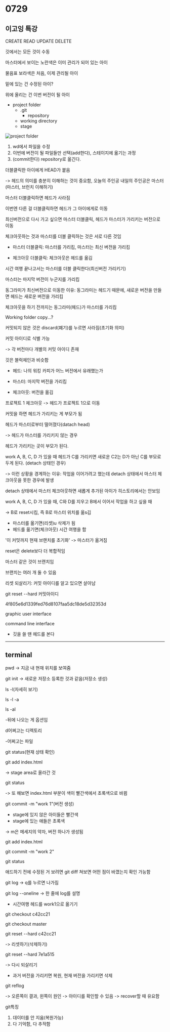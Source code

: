 # 0729
## 이고잉 특강

CREATE
READ
UPDATE
DELETE

깃에서는 모든 것이 수동

마스터에서 보이는 노란색은 이미 관리가 되어 있는 아이

물음표 보라색은 처음, 이제 관리될 아이

밑에 있는 건 수정된 아이?

위에 올리는 건 이번 버전이 될 아이

* project folder
    * .git
        * repository
    * working directory
    * stage

  

![project folder](./project_folder.jpg)


1. wd에서 파일을 수정  
2. 이번에 버전이 될 파일들만 선택(add한다), 스테이지에 옮기는 과정
3. (commit한다) repository로 옮긴다.


더블클릭한 아이에게 HEAD가 붙음

-> 헤드의 의미를 충분히 이해하는 것이 중요함, 오늘의 주인공
내일의 주인공은 마스터(마스터, 브런치 이해하기)

마스터 더블클릭하면 헤드가 사라짐

이번엔 다른 걸 더블클릭하면 헤드가 그 아이에게로 이동

최신버전으로 다시 가고 싶으면 마스터 더블클릭, 헤드가 마스터가 가리키는 버전으로 이동

체크아웃하는 것과 마스터를 더블 클릭하는 것은 서로 다른 것임

* 마스터 더블클릭: 마스터를 가리킴, 마스터는 최신 버전을 가리킴

* 체크아웃 더블클릭: 체크아웃은 헤드를 옮김

시간 여행 끝나고서는 마스터를 더블 클릭한다(최신버전 가리키기)

마스터는 마지막 버전이 누군지를 가리킴

동그라미가 최신버전으로 이동한 이유: 동그라미는 헤드기 때문에, 새로운 버전을 만들면 헤드는 새로운 버전을 가리킴

체크아웃을 하기 전까지는 동그라미(헤드)가 마스터를 가리킴

Working folder copy...?

커밋되지 않은 것은 discard(폐기)를 누르면 사라짐(초기화 의미)

커밋 아이디로 식별 가능

-> 각 버전마다 개별의 커밋 아이디 존재

깃은 블럭체인과 비슷함

* 헤드: 나의 워킹 카피가 어느 버전에서 유래했는가

* 마스터: 마지막 버전을 가리킴

* 체크아웃: 버전을 옮김

프로젝트 1 체크아웃 
-> 헤드가 프로젝트 1으로 이동

커밋을 하면 헤드가 가리키는 게 부모가 됨

헤드가 마스터로부터 떨어졌다(datach head)

-> 헤드가 마스터를 가리키지 않는 경우

헤드가 가리키는 곳이 부모가 된다.

work A, B, C, D
가 있을 때 헤드가 C를 가리키면 새로운 C2는 D가 아닌 C를 부모로 두게 된다.
(detach 상태인 경우)

-> 이런 상황을 경계하는 이유: 작업을 이어가려고 했는데 detach 상태에서 마스터 체크아웃을 못한 경우에 발생

detach 상태에서 마스터 체크아웃하면 새롭게 추가된 아이가 히스토리에서는 안보임

work A, B, C, D
가 있을 때, C와 D를 지우고 B에서 이어서 작업을 하고 싶을 때

-> B로 reset시킴, 즉 B로 마스터 위치를 옮s김

* 마스터를 옮기면(리셋)u 삭제가 됨
* 헤드를 옮기면(체크아웃) 시간 여행을 함

'이 커밋까지 현재 브랜치를 초기화'
-> 마스터가 옮겨짐

reset은 delete보다 더 복합적임

마스터 같은 것이 브랜치임

브랜치는 여러 개 둘 수 있음

리셋 되살리기: 커밋 아이디를 알고 있으면 살아남

git reset --hard 커밋아이디

4f805e6d1339fed76d8107faa5dc18de5d32353d

graphic user interface

command line interface

* 깃을 쓸 땐 헤드를 본다

______________________________________


## terminal

pwd -> 지금 내 현재 위치를 보여줌

git init -> 새로운 저장소 등록한 것과 같음(저장소 생성)

ls -l(자세히 보기)

ls -l -a

ls -al

-뒤에 나오는 게 옵션임

d어쩌고는 디렉토리

-어쩌고는 파일

git status(현재 상태 확인)

git add index.html

-> stage area로 올라간 것

git status

-> 또 해보면 index.html 부분이 색이 빨간색에서 초록색으로 바뀜

git commit -m "work 1"(버전 생성)


* stage에 있지 않은 아이들은 빨간색
* stage에 있는 애들은 초록색



-> m은 메세지의 약자, 버전 하나가 생성됨

git add index.html

git commit -m "work 2"

git status

애드하기 전에 수정된 거 보려면 git diff 쳐보면 어떤 점이 바꼈는지 확인 가능함

git log
-> q를 누르면 나가짐

git log --oneline
-> 한 줄에 log를 설명

* 시간여행
헤드를 work1으로 옮기기

git checkout c42cc21

git checkout master

git reset --hard c42cc21

-> 리셋하기(삭제하기)

git reset --hard 7e1a515

-> 다시 되살리기

* 과거 버전을 가리키면 복원, 현재 버전을 가리키면 삭제

git reflog

-> 오른쪽이 결과, 왼쪽이 원인
-> 아이디를 확인할 수 있음
-> recover할 때 유요함

git특징
1. 데이터를 안 지움(복원가능)
2. 다 기억함, 다 추적함
